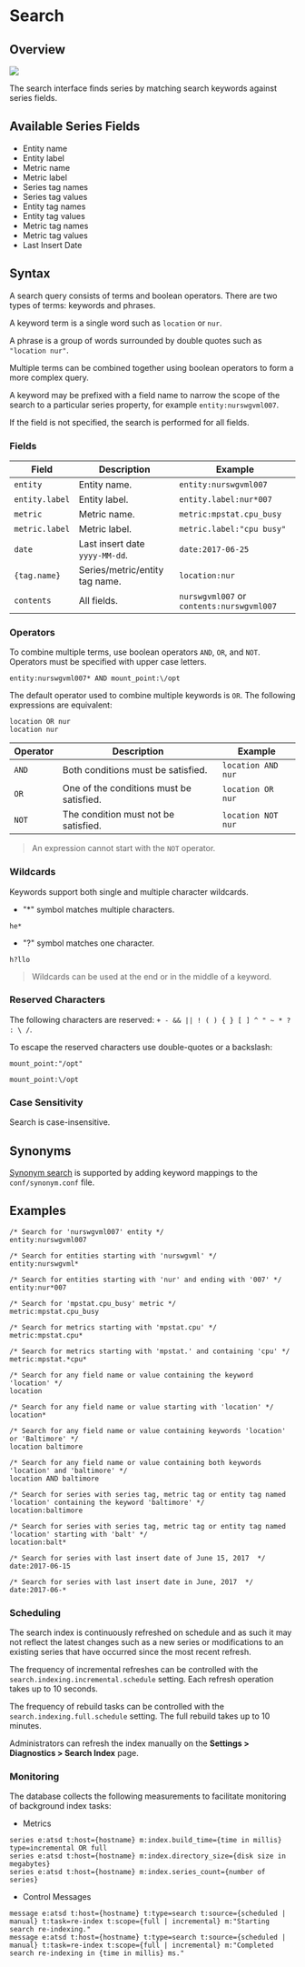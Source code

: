 # Search

## Overview

![](images/search.png)

The search interface finds series by matching search keywords against series fields.

## Available Series Fields

* Entity name
* Entity label
* Metric name
* Metric label
* Series tag names
* Series tag values
* Entity tag names
* Entity tag values
* Metric tag names
* Metric tag values
* Last Insert Date

## Syntax

A search query consists of terms and boolean operators. There are two types of terms: keywords and phrases.

A keyword term is a single word such as `location` or `nur`.

A phrase is a group of words surrounded by double quotes such as `"location nur"`.

Multiple terms can be combined together using boolean operators to form a more complex query.

A keyword may be prefixed with a field name to narrow the scope of the search to a particular series property, for example `entity:nurswgvml007`.

If the field is not specified, the search is performed for all fields.

### Fields

| **Field** | **Description** | **Example** |
|---|---|---|
| `entity` | Entity name. | `entity:nurswgvml007` |
| `entity.label` | Entity label. | `entity.label:nur*007` |
| `metric` | Metric name. | `metric:mpstat.cpu_busy` |
| `metric.label` | Metric label. | `metric.label:"cpu busy"` |
| `date` | Last insert date `yyyy-MM-dd`. | `date:2017-06-25` |
| `{tag.name}` | Series/metric/entity tag name. | `location:nur` |
| `contents` | All fields. | `nurswgvml007` or `contents:nurswgvml007` |

### Operators

To combine multiple terms, use boolean operators `AND`, `OR`, and `NOT`. Operators must be specified with upper case letters.

```ls
entity:nurswgvml007* AND mount_point:\/opt
```

The default operator used to combine multiple keywords is `OR`. The following expressions are equivalent:

```ls
location OR nur
location nur
```

| **Operator** | **Description** | **Example** |
|---|---|---|
| `AND` | Both conditions must be satisfied. | `location AND nur` |
| `OR` | One of the conditions must be satisfied. | `location OR nur` |
| `NOT` | The condition must not be satisfied. | `location NOT nur` |

> An expression cannot start with the `NOT` operator.

### Wildcards

Keywords support both single and multiple character wildcards.

* "*" symbol matches multiple characters.

```ls
he*
```

* "?" symbol matches one character.

```ls
h?llo
```

> Wildcards can be used at the end or in the middle of a keyword.

### Reserved Characters

The following characters are reserved: `+ - && || ! ( ) { } [ ] ^ " ~ * ? : \ /`.

To escape the reserved characters use double-quotes or a backslash:

```ls
mount_point:"/opt"
```

```ls
mount_point:\/opt
```

### Case Sensitivity

Search is case-insensitive.

## Synonyms

[Synonym search](synonyms.md) is supported by adding keyword mappings to the `conf/synonym.conf` file.

## Examples

```ls
/* Search for 'nurswgvml007' entity */
entity:nurswgvml007

/* Search for entities starting with 'nurswgvml' */
entity:nurswgvml*

/* Search for entities starting with 'nur' and ending with '007' */
entity:nur*007

/* Search for 'mpstat.cpu_busy' metric */
metric:mpstat.cpu_busy

/* Search for metrics starting with 'mpstat.cpu' */
metric:mpstat.cpu*

/* Search for metrics starting with 'mpstat.' and containing 'cpu' */
metric:mpstat.*cpu*

/* Search for any field name or value containing the keyword 'location' */
location

/* Search for any field name or value starting with 'location' */
location*

/* Search for any field name or value containing keywords 'location' or 'Baltimore' */
location baltimore

/* Search for any field name or value containing both keywords 'location' and 'baltimore' */
location AND baltimore

/* Search for series with series tag, metric tag or entity tag named 'location' containing the keyword 'baltimore' */
location:baltimore

/* Search for series with series tag, metric tag or entity tag named 'location' starting with 'balt' */
location:balt*

/* Search for series with last insert date of June 15, 2017  */
date:2017-06-15

/* Search for series with last insert date in June, 2017  */
date:2017-06-*
```

### Scheduling

The search index is continuously refreshed on schedule and as such it may not reflect the latest changes such as a new series or modifications to an existing series that have occurred since the most recent refresh.

The frequency of incremental refreshes can be controlled with the `search.indexing.incremental.schedule` setting. Each refresh operation takes up to 10 seconds.

The frequency of rebuild tasks can be controlled with the `search.indexing.full.schedule` setting. The full rebuild takes up to 10 minutes.

Administrators can refresh the index manually on the **Settings > Diagnostics > Search Index** page.

### Monitoring

The database collects the following measurements to facilitate monitoring of background index tasks:

* Metrics

```ls
series e:atsd t:host={hostname} m:index.build_time={time in millis} type=incremental OR full
series e:atsd t:host={hostname} m:index.directory_size={disk size in megabytes}
series e:atsd t:host={hostname} m:index.series_count={number of series}
```

* Control Messages

```ls
message e:atsd t:host={hostname} t:type=search t:source={scheduled | manual} t:task=re-index t:scope={full | incremental} m:"Starting search re-indexing."
message e:atsd t:host={hostname} t:type=search t:source={scheduled | manual} t:task=re-index t:scope={full | incremental} m:"Completed search re-indexing in {time in millis} ms."
```
